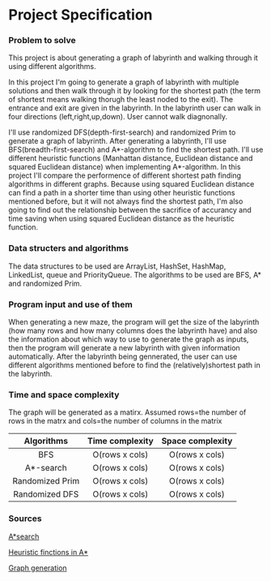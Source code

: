 # Project Specification

### Problem to solve
This project is about generating a graph of labyrinth and walking through it using different algorithms.

In this project I'm going to generate a graph of labyrinth with multiple solutions and then walk through it by looking for the shortest path (the term of shortest means walking thorugh the least noded to the exit). The entrance and exit are given in the labyrinth. In the labyrinth user can walk in four directions (left,right,up,down). User cannot walk diagnonally. 

I'll use randomized DFS(depth-first-search) and randomized Prim to generate a graph of labyrinth. After generating a labyrinth, I'll use BFS(breadth-first-search) and A*-algorithm to find the shortest path. I'll use different heuristic functions (Manhattan distance, Euclidean distance and squared Euclidean distance) when implementing A*-algorithm. In this project I'll compare the performence of different shortest path finding algorithms in different graphs. Because using squared Euclidean distance can find a path in a shorter time than using other heuristic functions mentioned before, but it will not always find the shortest path, I'm also going to find out the relationship between the sacrifice of accurancy and time saving when using squared Euclidean distance as the heuristic function. 

### Data structers and algorithms
The data structures to be used are ArrayList, HashSet, HashMap, LinkedList, queue and PriorityQueue.
The algorithms to be used are BFS, A* and randomized Prim.                                     

### Program input and use of them
When generating a new maze, the program will get the size of the labyrinth (how many rows and how many columns does the labyrinth have) and also the information about which way to use to generate the graph as inputs, then the program will generate a new labyrinth with given information automatically. After the labyrinth being gennerated, the user can use different algorithms mentioned before to find the (relatively)shortest path in the labyrinth. 

### Time and space complexity 

The graph will be generated as a matirx. Assumed rows=the number of rows in the matrx and cols=the number of columns in the matrix

| Algorithms     | Time complexity | Space complexity|
| :-------------:| :----------:    | :-----------:   |
|  BFS           | O(rows x cols)          | O(rows x cols)            |
|  A*-search     | O(rows x cols) | O(rows x cols)|
|  Randomized Prim| O(rows x cols)| O(rows x cols)|
|Randomized DFS|O(rows x cols)|O(rows x cols)|



### Sources
[A*search](https://en.wikipedia.org/wiki/A*_search_algorithm)

[Heuristic finctions in A*](http://theory.stanford.edu/~amitp/GameProgramming/Heuristics.html)

[Graph generation](https://en.wikipedia.org/wiki/Maze_generation_algorithm)


